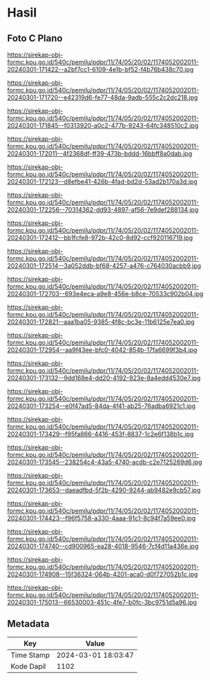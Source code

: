 # Hasil

## Foto C Plano

https://sirekap-obj-formc.kpu.go.id/540c/pemilu/pdpr/11/74/05/20/02/1174052002011-20240301-171422--a2bf7cc1-6109-4e1b-bf52-f4b76b438c70.jpg

https://sirekap-obj-formc.kpu.go.id/540c/pemilu/pdpr/11/74/05/20/02/1174052002011-20240301-171720--e42319d6-fe77-48da-9adb-555c2c2dc218.jpg

https://sirekap-obj-formc.kpu.go.id/540c/pemilu/pdpr/11/74/05/20/02/1174052002011-20240301-171845--f0313920-a0c2-477b-9243-64fc348510c2.jpg

https://sirekap-obj-formc.kpu.go.id/540c/pemilu/pdpr/11/74/05/20/02/1174052002011-20240301-172011--4f2368df-ff39-473b-bddd-16bbff8a0dab.jpg

https://sirekap-obj-formc.kpu.go.id/540c/pemilu/pdpr/11/74/05/20/02/1174052002011-20240301-172123--d8efbe41-426b-4fad-bd2d-53ad2b170a3d.jpg

https://sirekap-obj-formc.kpu.go.id/540c/pemilu/pdpr/11/74/05/20/02/1174052002011-20240301-172256--70314362-dd93-4897-af56-7e9def288134.jpg

https://sirekap-obj-formc.kpu.go.id/540c/pemilu/pdpr/11/74/05/20/02/1174052002011-20240301-172412--bb1fcfe8-972b-42c0-8d92-ccf920116719.jpg

https://sirekap-obj-formc.kpu.go.id/540c/pemilu/pdpr/11/74/05/20/02/1174052002011-20240301-172514--3a052ddb-bf68-4257-a476-c764030acbb9.jpg

https://sirekap-obj-formc.kpu.go.id/540c/pemilu/pdpr/11/74/05/20/02/1174052002011-20240301-172703--693e4eca-a9e8-456e-b8ce-70533c902b04.jpg

https://sirekap-obj-formc.kpu.go.id/540c/pemilu/pdpr/11/74/05/20/02/1174052002011-20240301-172821--aaa1ba05-9385-4f8c-bc3e-11b6125e7ea0.jpg

https://sirekap-obj-formc.kpu.go.id/540c/pemilu/pdpr/11/74/05/20/02/1174052002011-20240301-172954--aa9f43ee-bfc0-4042-854b-17fa6699f3b4.jpg

https://sirekap-obj-formc.kpu.go.id/540c/pemilu/pdpr/11/74/05/20/02/1174052002011-20240301-173132--9dd168e4-dd20-4192-923e-8a4edd4530e7.jpg

https://sirekap-obj-formc.kpu.go.id/540c/pemilu/pdpr/11/74/05/20/02/1174052002011-20240301-173254--e0f47ad5-84da-4f41-ab25-76adba6921c1.jpg

https://sirekap-obj-formc.kpu.go.id/540c/pemilu/pdpr/11/74/05/20/02/1174052002011-20240301-173429--f95fa866-4416-453f-8837-1c2e6f138b1c.jpg

https://sirekap-obj-formc.kpu.go.id/540c/pemilu/pdpr/11/74/05/20/02/1174052002011-20240301-173545--238254c4-43a5-4740-acdb-c2e7125269d6.jpg

https://sirekap-obj-formc.kpu.go.id/540c/pemilu/pdpr/11/74/05/20/02/1174052002011-20240301-173653--daeadfbd-5f2b-4290-9244-ab9482e9cb57.jpg

https://sirekap-obj-formc.kpu.go.id/540c/pemilu/pdpr/11/74/05/20/02/1174052002011-20240301-174423--f96f5758-a330-4aaa-91c1-8c94f7a59ee0.jpg

https://sirekap-obj-formc.kpu.go.id/540c/pemilu/pdpr/11/74/05/20/02/1174052002011-20240301-174740--cd900965-ea28-4018-9546-7cf4d11a436e.jpg

https://sirekap-obj-formc.kpu.go.id/540c/pemilu/pdpr/11/74/05/20/02/1174052002011-20240301-174908--15f36324-064b-4201-aca0-d0f727052b1c.jpg

https://sirekap-obj-formc.kpu.go.id/540c/pemilu/pdpr/11/74/05/20/02/1174052002011-20240301-175013--66530003-451c-4fe7-b0fc-3bc9751d5a96.jpg


## Metadata

| Key        | Value               |
| ---------- | ------------------- |
| Time Stamp | 2024-03-01 18:03:47 |
| Kode Dapil | 1102                |



